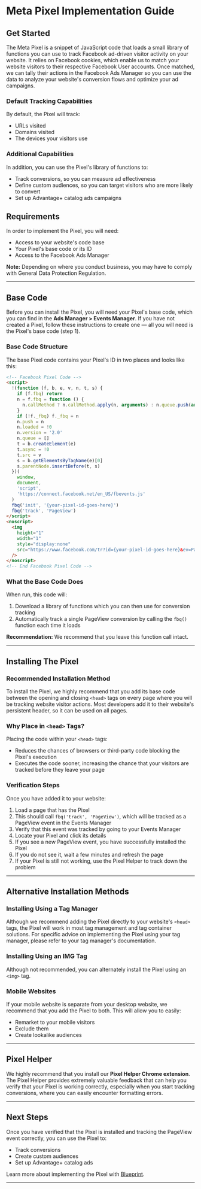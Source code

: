 # Meta Pixel Implementation Guide

## Get Started

The Meta Pixel is a snippet of JavaScript code that loads a small library of
functions you can use to track Facebook ad-driven visitor activity on your
website. It relies on Facebook cookies, which enable us to match your website
visitors to their respective Facebook User accounts. Once matched, we can tally
their actions in the Facebook Ads Manager so you can use the data to analyze
your website's conversion flows and optimize your ad campaigns.

### Default Tracking Capabilities

By default, the Pixel will track:

- URLs visited
- Domains visited
- The devices your visitors use

### Additional Capabilities

In addition, you can use the Pixel's library of functions to:

- Track conversions, so you can measure ad effectiveness
- Define custom audiences, so you can target visitors who are more likely to
  convert
- Set up Advantage+ catalog ads campaigns

## Requirements

In order to implement the Pixel, you will need:

- Access to your website's code base
- Your Pixel's base code or its ID
- Access to the Facebook Ads Manager

**Note:** Depending on where you conduct business, you may have to comply with
General Data Protection Regulation.

---

## Base Code

Before you can install the Pixel, you will need your Pixel's base code, which
you can find in the **Ads Manager > Events Manager**. If you have not created a
Pixel, follow these instructions to create one — all you will need is the
Pixel's base code (step 1).

### Base Code Structure

The base Pixel code contains your Pixel's ID in two places and looks like this:

```html
<!-- Facebook Pixel Code -->
<script>
  !(function (f, b, e, v, n, t, s) {
    if (f.fbq) return
    n = f.fbq = function () {
      n.callMethod ? n.callMethod.apply(n, arguments) : n.queue.push(arguments)
    }
    if (!f._fbq) f._fbq = n
    n.push = n
    n.loaded = !0
    n.version = '2.0'
    n.queue = []
    t = b.createElement(e)
    t.async = !0
    t.src = v
    s = b.getElementsByTagName(e)[0]
    s.parentNode.insertBefore(t, s)
  })(
    window,
    document,
    'script',
    'https://connect.facebook.net/en_US/fbevents.js'
  )
  fbq('init', '{your-pixel-id-goes-here}')
  fbq('track', 'PageView')
</script>
<noscript>
  <img
    height="1"
    width="1"
    style="display:none"
    src="https://www.facebook.com/tr?id={your-pixel-id-goes-here}&ev=PageView&noscript=1"
  />
</noscript>
<!-- End Facebook Pixel Code -->
```

### What the Base Code Does

When run, this code will:

1. Download a library of functions which you can then use for conversion
   tracking
2. Automatically track a single PageView conversion by calling the `fbq()`
   function each time it loads

**Recommendation:** We recommend that you leave this function call intact.

---

## Installing The Pixel

### Recommended Installation Method

To install the Pixel, we highly recommend that you add its base code between the
opening and closing `<head>` tags on every page where you will be tracking
website visitor actions. Most developers add it to their website's persistent
header, so it can be used on all pages.

### Why Place in `<head>` Tags?

Placing the code within your `<head>` tags:

- Reduces the chances of browsers or third-party code blocking the Pixel's
  execution
- Executes the code sooner, increasing the chance that your visitors are tracked
  before they leave your page

### Verification Steps

Once you have added it to your website:

1. Load a page that has the Pixel
2. This should call `fbq('track', 'PageView')`, which will be tracked as a
   PageView event in the Events Manager
3. Verify that this event was tracked by going to your Events Manager
4. Locate your Pixel and click its details
5. If you see a new PageView event, you have successfully installed the Pixel
6. If you do not see it, wait a few minutes and refresh the page
7. If your Pixel is still not working, use the Pixel Helper to track down the
   problem

---

## Alternative Installation Methods

### Installing Using a Tag Manager

Although we recommend adding the Pixel directly to your website's `<head>` tags,
the Pixel will work in most tag management and tag container solutions. For
specific advice on implementing the Pixel using your tag manager, please refer
to your tag manager's documentation.

### Installing Using an IMG Tag

Although not recommended, you can alternately install the Pixel using an `<img>`
tag.

### Mobile Websites

If your mobile website is separate from your desktop website, we recommend that
you add the Pixel to both. This will allow you to easily:

- Remarket to your mobile visitors
- Exclude them
- Create lookalike audiences

---

## Pixel Helper

We highly recommend that you install our **Pixel Helper Chrome extension**. The
Pixel Helper provides extremely valuable feedback that can help you verify that
your Pixel is working correctly, especially when you start tracking conversions,
where you can easily encounter formatting errors.

---

## Next Steps

Once you have verified that the Pixel is installed and tracking the PageView
event correctly, you can use the Pixel to:

- Track conversions
- Create custom audiences
- Set up Advantage+ catalog ads

Learn more about implementing the Pixel with
[Blueprint](https://www.facebookblueprint.com).

---
